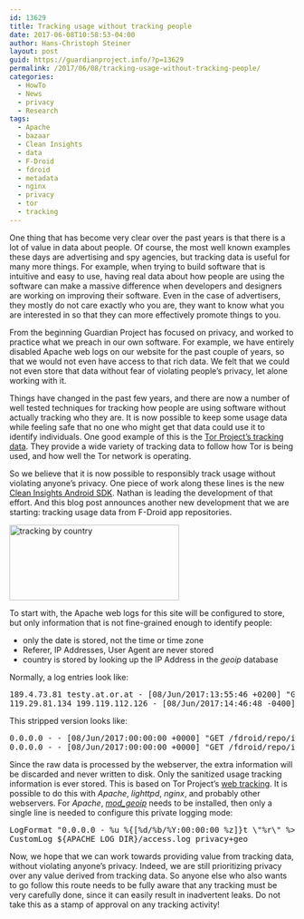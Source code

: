 ```yaml
---
id: 13629
title: Tracking usage without tracking people
date: 2017-06-08T10:58:53-04:00
author: Hans-Christoph Steiner
layout: post
guid: https://guardianproject.info/?p=13629
permalink: /2017/06/08/tracking-usage-without-tracking-people/
categories:
  - HowTo
  - News
  - privacy
  - Research
tags:
  - Apache
  - bazaar
  - Clean Insights
  - data
  - F-Droid
  - fdroid
  - metadata
  - nginx
  - privacy
  - tor
  - tracking
---
```

One thing that has become very clear over the past years is that there is a lot of value in data about people. Of course, the most well known examples these days are advertising and spy agencies, but tracking data is useful for many more things. For example, when trying to build software that is intuitive and easy to use, having real data about how people are using the software can make a massive difference when developers and designers are working on improving their software. Even in the case of advertisers, they mostly do not care exactly who you are, they want to know what you are interested in so that they can more effectively promote things to you.

From the beginning Guardian Project has focused on privacy, and worked to practice what we preach in our own software. For example, we have entirely disabled Apache web logs on our website for the past couple of years, so that we would not even have access to that rich data. We felt that we could not even store that data without fear of violating people’s privacy, let alone working with it.

Things have changed in the past few years, and there are now a number of well tested techniques for tracking how people are using software without actually tracking who they are. It is now possible to keep some usage data while feeling safe that no one who might get that data could use it to identify individuals. One good example of this is the <a href="https://metrics.torproject.org/" target="_blank">Tor Project’s tracking data</a>. They provide a wide variety of tracking data to follow how Tor is being used, and how well the Tor network is operating.

So we believe that it is now possible to responsibly track usage without violating anyone’s privacy. One piece of work along these lines is the new <a href="https://github.com/cleaninsights/cleaninsights-android-sdk" target="_blank">Clean Insights Android SDK</a>. Nathan is leading the development of that effort. And this blog post announces another new development that we are starting: tracking usage data from F-Droid app repositories. 

[<img src="https://guardianproject.info/wp-content/uploads/2017/06/bycountry-300x133.png" alt="tracking by country" width="300" height="133" class="aligncenter size-medium wp-image-13632" srcset="https://guardianproject.info/wp-content/uploads/2017/06/bycountry-300x133.png 300w, https://guardianproject.info/wp-content/uploads/2017/06/bycountry.png 747w" sizes="(max-width: 300px) 100vw, 300px" />](https://guardianproject.info/wp-content/uploads/2017/06/bycountry.png)

To start with, the Apache web logs for this site will be configured to store, but only information that is not fine-grained enough to identify people:

  * only the date is stored, not the time or time zone
  * Referer, IP Addresses, User Agent are never stored
  * country is stored by looking up the IP Address in the _geoip_ database

Normally, a log entries look like:

<pre>189.4.73.81 testy.at.or.at - [08/Jun/2017:13:55:46 +0200] "GET /fdroid/repo/index-v1.jar HTTP/1.1" 200 147950 "-" "F-Droid"
119.29.81.134 199.119.112.126 - [08/Jun/2017:14:46:48 -0400] "GET /fdroid/repo/index-v1.jar HTTP/1.1" 200 147950 "http://testy.at.or.at/fdroid/repo/index-v1.jar" "Mozilla/4.0 (compatible; MSIE 9.0; Windows NT 6.1)"
</pre>

This stripped version looks like:

<pre>0.0.0.0 - - [08/Jun/2017:00:00:00 +0000] "GET /fdroid/repo/index-v1.jar HTTP/1.1" 200 147950 "-" "-" AT
0.0.0.0 - - [08/Jun/2017:00:00:00 +0000] "GET /fdroid/repo/index-v1.jar HTTP/1.1" 200 147950 "-" "-" ZH
</pre>

Since the raw data is processed by the webserver, the extra information will be discarded and never written to disk. Only the sanitized usage tracking information is ever stored. This is based on Tor Project’s <a href="https://gitweb.torproject.org/webstats.git/tree/src/sanitize.py" target="_blank">web tracking</a>. It is possible to do this with _Apache_, _lighttpd_, _nginx_, and probably other webservers. For _Apache_, [<i>mod_geoip</i>](https://github.com/maxmind/geoip-api-mod_geoip2/blob/master/INSTALL.md#configuration) needs to be installed, then only a single line is needed to configure this private logging mode:

<pre>LogFormat "0.0.0.0 - %u %{[%d/%b/%Y:00:00:00 %z]}t \"%r\" %>s %b \"%{Referer}i\" \"-\" %{GEOIP_COUNTRY_CODE}e" privacy+geo
CustomLog ${APACHE_LOG_DIR}/access.log privacy+geo
</pre>

Now, we hope that we can work towards providing value from tracking data, without violating anyone’s privacy. Indeed, we are still prioritizing privacy over any value derived from tracking data. So anyone else who also wants to go follow this route needs to be fully aware that any tracking must be very carefully done, since it can easily result in inadvertent leaks. Do not take this as a stamp of approval on any tracking activity!